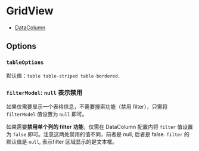 # GridView

- [DataColumn](gridview-actioncolumn.md)

## Options

### `tableOptions`

默认值：`table table-striped table-bordered`.

### `filterModel`: `null` 表示禁用

如果仅需要显示一个表格信息，不需要搜索功能（禁用 filter），只需将 `filterModel` 值设置为 `null` 即可。

如果需要**禁用单个列的 filter 功能**，仅需在 DataColumn 配置内将 `filter` 值设置为 `false` 即可。注意这两处禁用的值不同，前者是 null, 后者是 false. `filter` 的默认值是 `null`, 表示filter 区域显示的是文本框。
